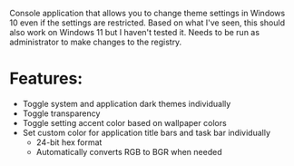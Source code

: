 Console application that allows you to change theme settings in Windows 10 even if the settings are restricted. Based on what I've seen, this should also work on Windows 11 but I haven't tested it.
Needs to be run as administrator to make changes to the registry.

# Features:
- Toggle system and application dark themes individually
- Toggle transparency
- Toggle setting accent color based on wallpaper colors
- Set custom color for application title bars and task bar individually
    - 24-bit hex format
	- Automatically converts RGB to BGR when needed